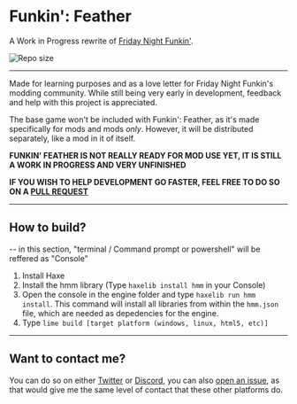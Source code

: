 # Funkin': Feather

A Work in Progress rewrite of [Friday Night Funkin'](https://github.com/ninjamuffin99/Funkin).

![Repo size](https://img.shields.io/github/repo-size/BeastlyGhost/FNF-Funkin-Feather)

---
Made for learning purposes and as a love letter for Friday Night Funkin's modding community.
While still being very early in development, feedback and help with this project is appreciated.

The base game won't be included with Funkin': Feather, as it's made specifically for mods and mods *only*.
However, it will be distributed separately, like a mod in it of itself.

**FUNKIN' FEATHER IS NOT REALLY READY FOR MOD USE YET, IT IS STILL A WORK IN PROGRESS AND VERY UNFINISHED**

**IF YOU WISH TO HELP DEVELOPMENT GO FASTER, FEEL FREE TO DO SO ON A [PULL REQUEST](https://github.com/BeastlyGhost/FNF-Funkin-Feather/pulls)**

---
## How to build?
-- in this section, "terminal / Command prompt or powershell" will be reffered as "Console"
1. Install Haxe
2. Install the hmm library (Type ``haxelib install hmm`` in your Console)
3. Open the console in the engine folder and type ``haxelib run hmm install``. This command will install all libraries from within the `hmm.json` file, which are needed as depedencies for the engine.
4. Type ``lime build [target platform (windows, linux, html5, etc)]``

---
## Want to contact me?

You can do so on either [Twitter](https://twitter.com/BeastlyGabi) or [Discord](https://discord.com/users/597124141530742805), you can also [open an issue](https://github.com/BeastlyGhost/FNF-Funkin-Feather/issues), as that would give me the same level of contact that these other platforms do.
